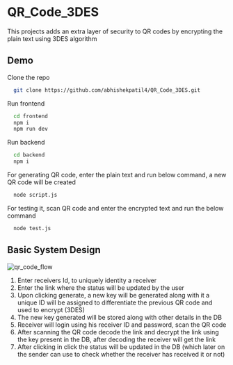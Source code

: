 # QR_Code_3DES

This projects adds an extra layer of security to QR codes by encrypting the plain text using 3DES algorithm 


## Demo

Clone the repo

```bash
  git clone https://github.com/abhishekpatil4/QR_Code_3DES.git

```

Run frontend

```bash
  cd frontend 
  npm i
  npm run dev
```

Run backend

```bash
  cd backend 
  npm i
```

For generating QR code, enter the plain text and run below command, a new QR code will be created
```bash
  node script.js
```

For testing it, scan QR code and enter the encrypted text and run the below command
```bash
  node test.js
```


## Basic System Design

![qr_code_flow](https://github.com/abhishekpatil4/QR_Code_3DES/assets/83769052/8ee5792b-45a9-493c-997e-76168a5b0415)

1. Enter receivers Id, to uniquely identity a receiver 
2. Enter the link where the status will be updated by the user 
3. Upon clicking generate, a new key will be generated along with it a unique ID will be assigned to differentiate the previous QR code and used to 
encrypt (3DES) 
4. The new key generated will be stored along with other details in the DB
5. Receiver will login using his receiver ID and password, scan the QR code
6. After scanning the QR code decode the link and decrypt the link using the key present in the DB, after decoding the receiver will get the link 
7. After clicking in click the status will be updated in the DB (which later on the sender can use to check whether the receiver has received it or 
not)

